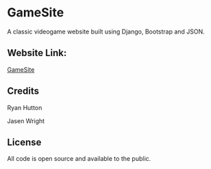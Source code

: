# GameSite

A classic videogame website built using Django, Bootstrap and JSON.

## Website Link:

[GameSite](http://127.0.0.1:8000/)

## Credits

Ryan Hutton

Jasen Wright

## License

All code is open source and available to the public.
